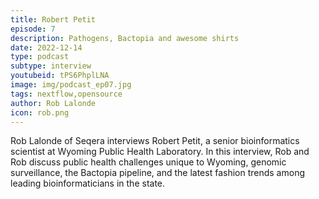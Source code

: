 ```yaml
---
title: Robert Petit
episode: 7
description: Pathogens, Bactopia and awesome shirts
date: 2022-12-14
type: podcast
subtype: interview
youtubeid: tPS6PhplLNA
image: img/podcast_ep07.jpg
tags: nextflow,opensource
author: Rob Lalonde
icon: rob.png
---
```


Rob Lalonde of Seqera interviews Robert Petit, a senior bioinformatics scientist at Wyoming Public Health Laboratory. In this interview, Rob and Rob discuss public health challenges unique to Wyoming, genomic surveillance, the Bactopia pipeline, and the latest fashion trends among leading bioinformaticians in the state.
